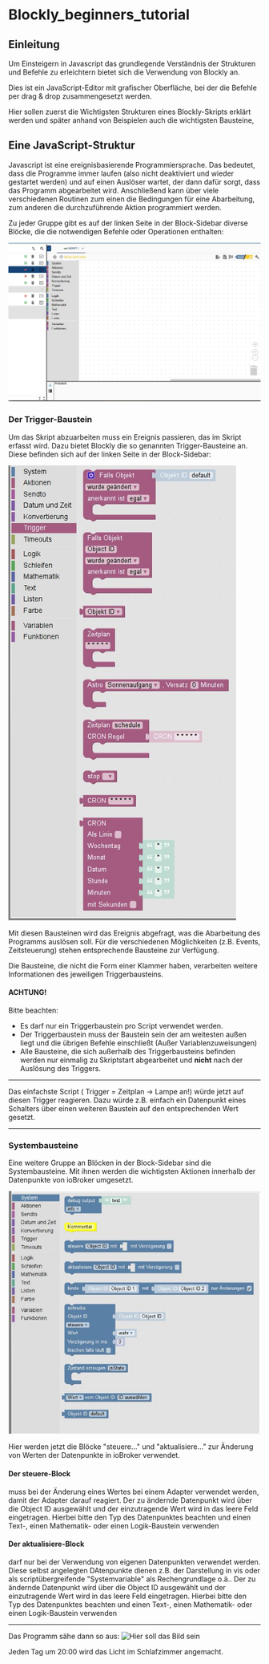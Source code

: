 # Blockly_beginners_tutorial

## Einleitung
Um Einsteigern in Javascript das grundlegende Verständnis der Strukturen und Befehle zu erleichtern
bietet sich die Verwendung von Blockly an.

Dies ist ein JavaScript-Editor mit grafischer Oberfläche, bei der die Befehle per drag & drop
zusammengesetzt werden.

Hier sollen zuerst die Wichtigsten Strukturen eines Blockly-Skripts erklärt werden und später 
anhand von Beispielen auch die wichtigsten Bausteine,

## Eine JavaScript-Struktur
Javascript ist eine ereignisbasierende Programmiersprache. Das bedeutet, dass die Programme immer laufen 
(also nicht deaktiviert und wieder gestartet werden) und auf einen Auslöser wartet, der dann dafür sorgt, 
dass das Programm abgearbeitet wird.
Anschließend kann über viele verschiedenen Routinen zum einen die Bedingungen für eine Abarbeitung, 
zum anderen die durchzuführende Aktion programmiert werden.

Zu jeder Gruppe gibt es auf der linken Seite in der Block-Sidebar diverse Blöcke, die die notwendigen 
Befehle oder Operationen enthalten:

![Hier soll das Bild sein](/Media/ioBroker_Blockly_Block_Sidebar.jpg "Die Block-Sidebar")



### Der Trigger-Baustein
Um das Skript abzuarbeiten muss ein Ereignis passieren, das im Skript erfasst wird. Dazu bietet Blockly 
die so genannten Trigger-Bausteine an. Diese befinden sich auf der linken Seite in der Block-Sidebar:

![Hier soll das Bild sein](/Media/ioBroker_Blockly_Blocks_Trigger.jpg "Die Triggerbausteine")

Mit diesen Bausteinen wird das Ereignis abgefragt, was die Abarbeitung des Programms auslösen soll.
Für die verschiedenen Möglichkeiten (z.B. Events, Zeitsteuerung) stehen entsprechende Bausteine zur Verfügung.

Die Bausteine, die nicht die Form einer Klammer haben, verarbeiten weitere Informationen des jeweiligen Triggerbausteins.

#### **ACHTUNG!**
Bitte beachten:
* Es darf nur ein Triggerbaustein pro Script verwendet werden.
* Der Triggerbaustein muss der Baustein sein der am weitesten außen liegt und die übrigen Befehle einschließt (Außer Variablenzuweisungen)
* Alle Bausteine, die sich außerhalb des Triggerbausteins befinden werden nur einmalig zu Skriptstart abgearbeitet und 
**nicht** nach der Auslösung des Triggers.


---

Das einfachste Script ( Trigger = Zeitplan -> Lampe an!) würde jetzt auf diesen Trigger reagieren. Dazu würde z.B. 
einfach ein Datenpunkt eines Schalters über einen weiteren Baustein auf den entsprechenden Wert gesetzt.

---

### Systembausteine
Eine weitere Gruppe an Blöcken in der Block-Sidebar sind die Systembausteine. Mit ihnen werden die wichtigsten 
Aktionen innerhalb der Datenpunkte von ioBroker umgesetzt.

![Hier soll das Bild sein](/Media/ioBroker_Blockly_Blocks_System.jpg "Die Systembausteine")

Hier werden jetzt die Blöcke "steuere..." und "aktualisiere..." zur Änderung von Werten der Datenpunkte in ioBroker verwendet.

#### Der steuere-Block
muss bei der Änderung eines Wertes bei einem Adapter verwendet werden, damit der Adapter darauf reagiert. 
Der zu ändernde Datenpunkt wird über die Object ID ausgewählt und der einzutragende Wert wird in das leere Feld eingetragen.
Hierbei bitte den Typ des Datenpunktes beachten und einen Text-, einen Mathematik- oder einen Logik-Baustein verwenden

#### Der aktualisiere-Block
darf nur bei der Verwendung von eigenen Datenpunkten verwendet werden. Diese selbst angelegten DAtenpunkte dienen z.B. 
der Darstellung in vis oder als scriptübergreifende "Systemvariable" als Rechengrundlage o.ä..
Der zu ändernde Datenpunkt wird über die Object ID ausgewählt und der einzutragende Wert wird in das leere Feld eingetragen.
Hierbei bitte den Typ des Datenpunktes beachten und einen Text-, einen Mathematik- oder einen Logik-Baustein verwenden

---

Das Programm sähe dann so aus:
![Hier soll das Bild sein](/Media/Licht_a_20_00.jpg "ein einfaches Programm")

Jeden Tag um 20:00 wird das Licht im Schlafzimmer angemacht.
